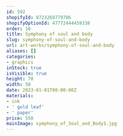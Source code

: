 ```yaml
---
id: 592
shopifyId: 8723269779786
shopifyOptionId: 47772444459338
order: 10
title: Symphony of soul and body
slug: symphony-of-soul-and-body
url: art-works/symphony-of-soul-and-body
aliases: []
categories:
- graphics
inStock: true
isVisible: true
height: 70
width: 50
date: 2023-01-01T00:00:00Z
materials:
- ink
- ' gold leaf'
- ' paper'
price: 550
mainImage: symphony_of_Soul_and_Body1.jpg
---
```

